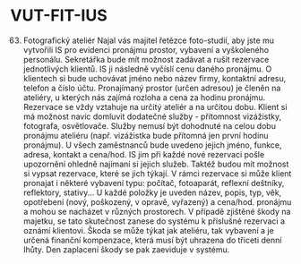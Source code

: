 # VUT-FIT-IUS

63. Fotografický ateliér
Najal vás majitel řetězce foto-studií, aby jste mu vytvořili IS pro evidenci pronájmu prostor, vybavení a vyškoleného personálu. Sekretářka bude mít možnost zadávat a rušit rezervace jednotlivých klientů. IS ji následně vyčíslí cenu daného pronájmu. O klientech si bude uchovávat jméno nebo název firmy, kontaktní adresu, telefon a číslo účtu. Pronajímaný prostor (určen adresou) je členěn na ateliéry, u kterých nás zajímá rozloha a cena za hodinu pronájmu. Rezervace se vždy vztahuje na určitý ateliér a na určitou dobu. Klient si má možnost navíc domluvit dodatečné služby - přítomnost vizážistky, fotografa, osvětlovače. Služby nemusí být dohodnuté na celou dobu pronájmu ateliéru (např. vizážistka bude přítomná jen první hodinu pronájmu). U všech zaměstnanců bude uvedeno jejich jméno, funkce, adresa, kontakt a cena/hod. IS jim při každé nové rezervaci pošle upozornění ohledně najímaní si jejich služeb. Taktéž budou mít možnost si vypsat rezervace, které se jich týkají. V rámci rezervace si může klient pronajat i některé vybavení typu: počítač, fotoaparát, reflexní deštníky, reflektory, stativy... U každé položky je uveden název, popis, typ, věk, opotřebení (nový, poškozený, v opravě, vyřazený) a cena/hod. pronájmu a mohou se nacházet v různých prostorech. V případě zjištěné škody na majetku, se tato skutečnost zanese do systému k příslušné rezervaci a oznámí klientovi. Škoda se může týkat jak ateliéru, tak vybavení a je určená finanční kompenzace, která musí být uhrazena do třiceti denní lhůty. Den zaplacení škody se pak zaeviduje v systému.
